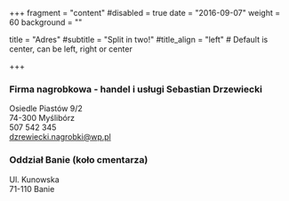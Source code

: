 +++
fragment = "content"
#disabled = true
date = "2016-09-07"
weight = 60
background = ""

title = "Adres"
#subtitle = "Split in two!"
#title_align = "left" # Default is center, can be left, right or center

+++

### Firma nagrobkowa - handel i usługi Sebastian Drzewiecki

Osiedle Piastów 9/2  
74-300 Myślibórz  
507 542 345  
dzrewiecki.nagrobki@wp.pl

### Oddział Banie (koło cmentarza)

Ul. Kunowska  
71-110 Banie
